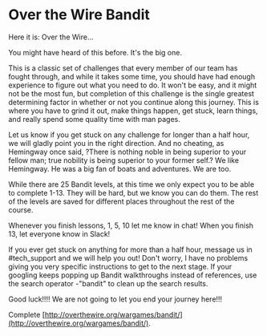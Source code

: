 # Over the Wire Bandit
Here it is: Over the Wire...

You might have heard of this before. It's the big one.

This is a classic set of challenges that every member of our team has fought through, and while it takes some time, you should have had enough experience to figure out what you need to do. It won't be easy, and it might not be the most fun, but completion of this challenge is the single greatest determining factor in whether or not you continue along this journey. This is where you have to grind it out, make things happen, get stuck, learn things, and really spend some quality time with man pages.

Let us know if you get stuck on any challenge for longer than a half hour, we will gladly point you in the right direction. And no cheating, as Hemingway once said, ?There is nothing noble in being superior to your fellow man; true nobility is being superior to your former self.? We like Hemingway. He  was a big fan of boats and adventures. We are too.

While there are 25 Bandit levels, at this time we only expect you to be able to complete 1-13. They will be hard, but we know you can do them. The rest of the levels are saved for different places throughout the rest of the course. 

Whenever you finish lessons, 1, 5, 10 let me know in chat! When you finish 13, let everyone know in Slack! 

If you ever get stuck on anything for more than a half hour, message us in #tech_support and we will help you out! Don't worry, I have no problems giving you very specific instructions to get to the next stage. If your googling keeps popping up Bandit walkthroughs instead of references, use the search operator -"bandit" to clean up the search results.

Good luck!!!! We are not going to let you end your journey here!!!

Complete [http://overthewire.org/wargames/bandit/](http://overthewire.org/wargames/bandit/).
